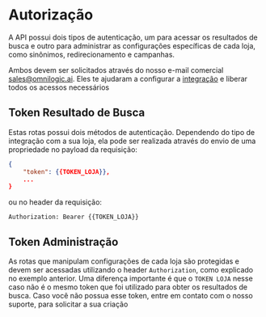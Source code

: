 # Autorização

A API possui dois tipos de autenticação, um para acessar os resultados de busca e outro para administrar as configurações específicas de cada loja, como sinônimos, redirecionamento e campanhas.

Ambos devem ser solicitados através do nosso e-mail comercial sales@omnilogic.ai. Eles te ajudaram a configurar a [integração](/integration) e liberar todos os acessos necessários

## Token Resultado de Busca

Estas rotas possui dois métodos de autenticação. Dependendo do tipo de integração com a sua loja, ela pode ser realizada através do envio de uma propriedade no payload da requisição:

```json
{
    "token": {{TOKEN_LOJA}},
    ...
}
```

ou no header da requisição:

```
Authorization: Bearer {{TOKEN_LOJA}}
```

## Token Administração

As rotas que manipulam configurações de cada loja são protegidas e devem ser acessadas utilizando o header `Authorization`, como explicado no exemplo anterior. Uma diferença importante é que o `TOKEN LOJA` nesse caso não é o mesmo token que foi utilizado para obter os resultados de busca. Caso você não possua esse token, entre em contato com o nosso suporte, para solicitar a sua criação

